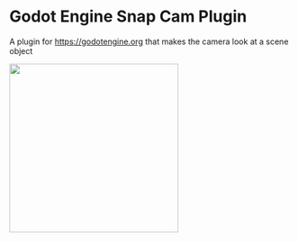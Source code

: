 # Godot Engine Snap Cam Plugin
A plugin for https://godotengine.org that makes the camera look at a scene object

<img src="https://i.imgur.com/8B755S8.png" style="width: 300px;"/>

